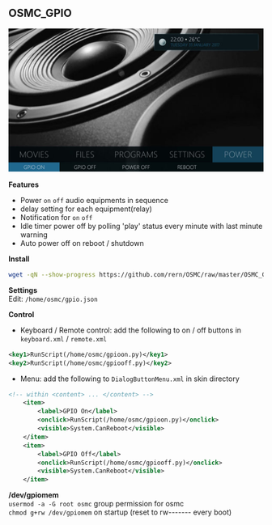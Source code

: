 OSMC_GPIO
---
![screen0](https://github.com/rern/_assets/blob/master/OSMC_GPIO/kodigpio.jpg)  

**Features**
- Power `on` `off` audio equipments in sequence
- delay setting for each equipment(relay)
- Notification for `on` `off`
- Idle timer power off by polling 'play' status every minute with last minute warning
- Auto power off on reboot / shutdown

**Install**
```sh
wget -qN --show-progress https://github.com/rern/OSMC/raw/master/OSMC_GPIO/install.sh; chmod +x install.sh; ./install.sh
```

**Settings**  
Edit: `/home/osmc/gpio.json`  

**Control**  
- Keyboard / Remote control: add the following to on / off buttons in `keyboard.xml` / `remote.xml`  
```xml
<key1>RunScript(/home/osmc/gpioon.py)</key1>
<key2>RunScript(/home/osmc/gpiooff.py)</key2>
```

- Menu: add the following to `DialogButtonMenu.xml` in skin directory  
```xml
<!-- within <content> ... </content> -->
	<item>
		<label>GPIO On</label>
		<onclick>RunScript(/home/osmc/gpioon.py)</onclick>
		<visible>System.CanReboot</visible>
	</item>
	<item>
		<label>GPIO Off</label>
		<onclick>RunScript(/home/osmc/gpiooff.py)</onclick>
		<visible>System.CanReboot</visible>
	</item>
```

**/dev/gpiomem**  
`usermod -a -G root osmc` group permission for osmc  
`chmod g+rw /dev/gpiomem` on startup (reset to rw------- every boot)  
